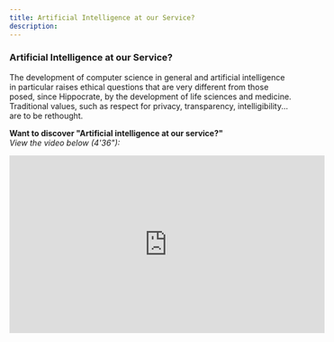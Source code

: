 ```yaml
---
title: Artificial Intelligence at our Service?
description:
---
```


### Artificial Intelligence at our Service?

The development of computer science in general and artificial intelligence in particular raises ethical questions that are very different from those posed, since Hippocrate, by the development of life sciences and medicine. Traditional values, such as respect for privacy, transparency, intelligibility... are to be rethought.

**Want to discover "Artificial intelligence at our service?"**  
_View the video below (4'36"):_

<iframe width="560" height="315" src="https://www.youtube.com/embed/b3ljE6erMkY" title="YouTube video player" frameborder="0" allow="accelerometer; autoplay; clipboard-write; encrypted-media; gyroscope; picture-in-picture" allowfullscreen></iframe>
